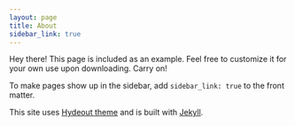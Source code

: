 ```yaml
---
layout: page
title: About
sidebar_link: true
---
```


<p class="message">
  Hey there! This page is included as an example. Feel free to customize it
  for your own use upon downloading. Carry on!
</p>

To make pages show up in the sidebar, add `sidebar_link: true` to the front
matter.

This site uses [Hydeout theme](https://github.com/fongandrew/hydeout) and is built with [Jekyll](https://jekyllrb.com/).
